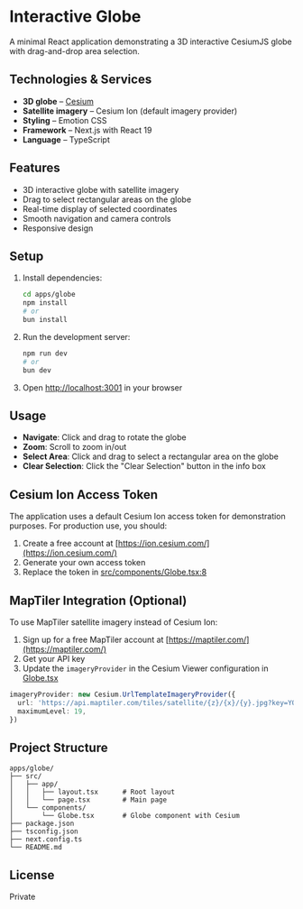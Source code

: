 # Interactive Globe

A minimal React application demonstrating a 3D interactive CesiumJS globe with drag-and-drop area selection.

## Technologies & Services

- **3D globe** – [Cesium](https://cesium.com/)
- **Satellite imagery** – Cesium Ion (default imagery provider)
- **Styling** – Emotion CSS
- **Framework** – Next.js with React 19
- **Language** – TypeScript

## Features

- 3D interactive globe with satellite imagery
- Drag to select rectangular areas on the globe
- Real-time display of selected coordinates
- Smooth navigation and camera controls
- Responsive design

## Setup

1. Install dependencies:

   ```bash
   cd apps/globe
   npm install
   # or
   bun install
   ```

2. Run the development server:

   ```bash
   npm run dev
   # or
   bun dev
   ```

3. Open [http://localhost:3001](http://localhost:3001) in your browser

## Usage

- **Navigate**: Click and drag to rotate the globe
- **Zoom**: Scroll to zoom in/out
- **Select Area**: Click and drag to select a rectangular area on the globe
- **Clear Selection**: Click the "Clear Selection" button in the info box

## Cesium Ion Access Token

The application uses a default Cesium Ion access token for demonstration purposes. For production use, you should:

1. Create a free account at [https://ion.cesium.com/](https://ion.cesium.com/)
2. Generate your own access token
3. Replace the token in [src/components/Globe.tsx:8](src/components/Globe.tsx#L8)

## MapTiler Integration (Optional)

To use MapTiler satellite imagery instead of Cesium Ion:

1. Sign up for a free MapTiler account at [https://maptiler.com/](https://maptiler.com/)
2. Get your API key
3. Update the `imageryProvider` in the Cesium Viewer configuration in [Globe.tsx](src/components/Globe.tsx)

```typescript
imageryProvider: new Cesium.UrlTemplateImageryProvider({
  url: 'https://api.maptiler.com/tiles/satellite/{z}/{x}/{y}.jpg?key=YOUR_API_KEY',
  maximumLevel: 19,
})
```

## Project Structure

```
apps/globe/
├── src/
│   ├── app/
│   │   ├── layout.tsx      # Root layout
│   │   └── page.tsx        # Main page
│   └── components/
│       └── Globe.tsx       # Globe component with Cesium
├── package.json
├── tsconfig.json
├── next.config.ts
└── README.md
```

## License

Private
